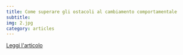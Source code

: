 ```yaml
---
title: Come superare gli ostacoli al cambiamento comportamentale
subtitle:
img: 2.jpg
category: articles
---
```



[Leggi l'articolo](http://www.theperformancecoach.it/blog-leadership-e-coaching/2014/2/18/come-superare-gli-ostacoli-al-cambiamento-comportamentale.html)
